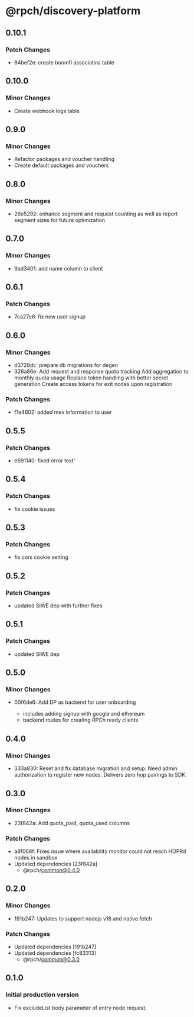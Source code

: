 # @rpch/discovery-platform

## 0.10.1

### Patch Changes

- 84bef2e: create boomfi associatins table

## 0.10.0

### Minor Changes

- Create webhook logs table

## 0.9.0

### Minor Changes

- Refactor packages and voucher handling
- Create default packages and vouchers

## 0.8.0

### Minor Changes

- 26e5292: enhance segment and request counting as well as report segment sizes for future optimization

## 0.7.0

### Minor Changes

- 9ad3401: add name column to client

## 0.6.1

### Patch Changes

- 7ca27e6: fix new user signup

## 0.6.0

### Minor Changes

- d3728dc: prepare db migrations for degen
- 326a86e: Add request and response quota tracking
  Add aggregation to monthly quota usage
  Replace token handling with better secret generation
  Create access tokens for exit nodes upon registration

### Patch Changes

- f1e4602: added mev information to user

## 0.5.5

### Patch Changes

- e691140: fixed error text'

## 0.5.4

### Patch Changes

- fix cookie issues

## 0.5.3

### Patch Changes

- fix cors cookie setting

## 0.5.2

### Patch Changes

- updated SIWE dep with further fixes

## 0.5.1

### Patch Changes

- updated SIWE dep

## 0.5.0

### Minor Changes

- 00f6de6: Add DP as backend for user onboarding

  - includes adding signup with google and ethereum
  - backend routes for creating RPCh ready clients

## 0.4.0

### Minor Changes

- 333a830: Reset and fix database migration and setup.
  Need admin authorization to register new nodes.
  Delivers zero hop pairings to SDK.

## 0.3.0

### Minor Changes

- 23f842a: Add quota_paid, quota_used columns

### Patch Changes

- a8f068f: Fixes issue where availability monitor could not reach HOPRd nodes in sandbox
- Updated dependencies [23f842a]
  - @rpch/common@0.4.0

## 0.2.0

### Minor Changes

- 191b247: Updates to support nodejs v18 and native fetch

### Patch Changes

- Updated dependencies [191b247]
- Updated dependencies [fc83313]
  - @rpch/common@0.3.0

## 0.1.0

### Initial production version

- Fix excludeList body parameter of entry node request.
